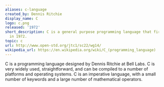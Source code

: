 ```yaml
---
aliases: c-language
created_by: Dennis Ritchie
display_name: C
logo: c.png
released: '1972'
short_description: C is a general purpose programming language that first appeared
  in 1972.
topic: c
url: http://www.open-std.org/jtc1/sc22/wg14/
wikipedia_url: https://en.wikipedia.org/wiki/C_(programming_language)
---
```

C is a programming language designed by Dennis Ritchie at Bell Labs. C is very widely used, straightforward, and can be compiled to a number of platforms and operating systems. C is an imperative language, with a small number of keywords and a large number of mathematical operators.
